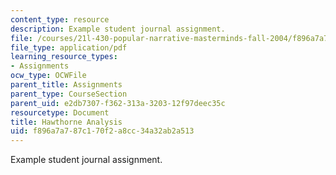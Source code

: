 ```yaml
---
content_type: resource
description: Example student journal assignment.
file: /courses/21l-430-popular-narrative-masterminds-fall-2004/f896a7a787c170f2a8cc34a32ab2a513_MIT21L_430F04_hawt_ana.pdf
file_type: application/pdf
learning_resource_types:
- Assignments
ocw_type: OCWFile
parent_title: Assignments
parent_type: CourseSection
parent_uid: e2db7307-f362-313a-3203-12f97deec35c
resourcetype: Document
title: Hawthorne Analysis
uid: f896a7a7-87c1-70f2-a8cc-34a32ab2a513
---
```

Example student journal assignment.


